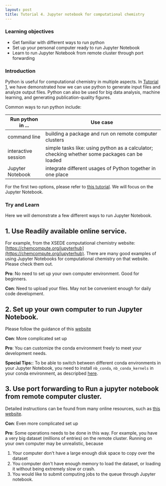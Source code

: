 ```yaml
---
layout: post
title: Tutorial 4. Jupyter notebook for computational chemistry
---
```


### Learning objectives
* Get familiar with different ways to run python
* Set up your personal computer ready to run Jupyter Notebook
* Learn to run Jupyter Notebook from remote cluster through port forwarding

### Introduction
Python is useful for computational chemistry in multiple aspects. In [Tutorial 1](/python-basics), we have demonstrated how we can use python to generate input files and analyze output files. Python can also be used for big data analysis, machine learning, and generating publication-quality figures.

Common ways to run python include:

| Run python in ... | Use case |
|-------|--------|
| command line| building a package and run on remote computer clusters |
| interactive session|  simple tasks like: using python as a calculator; checking whether some packages can be loaded|
| Jupyter Notebook|  integrate different usages of Python together in one place|


For the first two options, please refer to [this tutorial](https://realpython.com/run-python-scripts/). We will focus on the Jupyter Notebook.

### Try and Learn

Here we will demonstrate a few different ways to run Jupyter Notebook.

## 1. Use Readily available online service.
For example, from the XSEDE computational chemistry website: [https://chemcompute.org/jupyterhub](https://chemcompute.org/jupyterhub). There are many good examples of using Jupyter Notebooks for computational chemistry on that website. Please check them out.

**Pro**: No need to set up your own computer environment. Good for beginners.

**Con**: Need to upload your files. May not be convenient enough for daily code development.

## 2. Set up your own computer to run Jupyter Notebook.
Please follow the guidance of this [website](https://www.dataquest.io/blog/jupyter-notebook-tutorial/)

**Con**: More complicated set up

**Pro**: You can customize the conda environment freely to meet your development needs.

**Special Tips:**: To be able to switch between different conda environments in your Jupyter Notebook, you need to install `nb_conda`, `nb_conda_kernels` in your conda environment, as descripbed [here](https://stackoverflow.com/questions/39604271/conda-environments-not-showing-up-in-jupyter-notebook).

## 3. Use **port forwarding** to Run a jupyter notebook from remote computer cluster.
Detailed instructions can be found from many online resources, such as [this website](https://fizzylogic.nl/2017/11/06/edit-jupyter-notebooks-over-ssh/).

**Con**: Even more complicated set up

**Pro**: Some operations needs to be done in this way. For example, you have a very big dataset (millions of entries) on the remote cluster. Running on your own computer may be unrealistic, because
1. Your computer don't have a large enough disk space to copy over the dataset
2. You computer don't have enough memory to load the dataset, or loading it without being extremely slow or crash.
3. You would like to submit computing jobs to the queue through Jupyter notebook.
